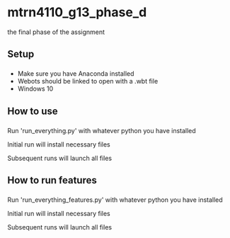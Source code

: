 # mtrn4110_g13_phase_d
the final phase of the assignment

## Setup
###
* Make sure you have Anaconda installed
* Webots should be linked to open with a .wbt file
* Windows 10

## How to use
###
Run 'run_everything.py' with whatever python you have installed

Initial run will install necessary files

Subsequent runs will launch all files

## How to run features
###
Run 'run_everything_features.py' with whatever python you have installed

Initial run will install necessary files

Subsequent runs will launch all files

